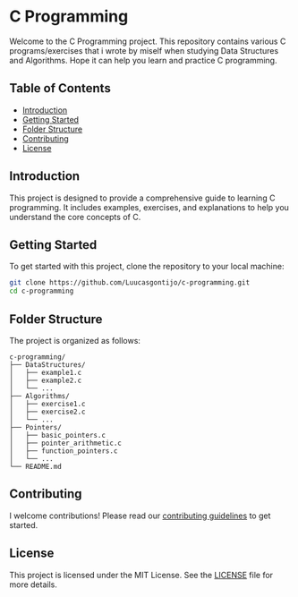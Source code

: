 # C Programming

Welcome to the C Programming project. This repository contains various C programs/exercises that i wrote by miself when studying Data Structures and Algorithms. Hope it can help you learn and practice C programming.

## Table of Contents

- [Introduction](#introduction)
- [Getting Started](#getting-started)
- [Folder Structure](#folder-structure)
- [Contributing](#contributing)
- [License](#license)

## Introduction

This project is designed to provide a comprehensive guide to learning C programming. It includes examples, exercises, and explanations to help you understand the core concepts of C.

## Getting Started

To get started with this project, clone the repository to your local machine:

```sh
git clone https://github.com/Luucasgontijo/c-programming.git
cd c-programming
```

## Folder Structure

The project is organized as follows:

```
c-programming/
├── DataStructures/
│   ├── example1.c
│   ├── example2.c
│   └── ...
├── Algorithms/
│   ├── exercise1.c
│   ├── exercise2.c
│   └── ...
├── Pointers/
│   ├── basic_pointers.c
│   ├── pointer_arithmetic.c
│   ├── function_pointers.c
│   └── ...
└── README.md
```

## Contributing

I welcome contributions! Please read our [contributing guidelines](CONTRIBUTING.md) to get started.

## License

This project is licensed under the MIT License. See the [LICENSE](LICENSE) file for more details.
